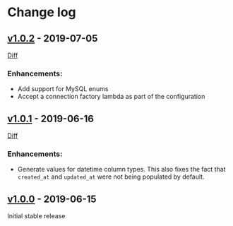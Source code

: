 # Change log

## [v1.0.2] - 2019-07-05

[Diff](https://github.com/abeiderman/active_record_data_loader/compare/v1.0.1...v1.0.2)

### Enhancements:
* Add support for MySQL enums
* Accept a connection factory lambda as part of the configuration

## [v1.0.1] - 2019-06-16

[Diff](https://github.com/abeiderman/active_record_data_loader/compare/v1.0.0...v1.0.1)

### Enhancements:
* Generate values for datetime column types. This also fixes the fact that `created_at` and `updated_at` were not being populated by default.

## [v1.0.0] - 2019-06-15

Initial stable release

[v1.0.0]: https://github.com/abeiderman/active_record_data_loader/releases/tag/v1.0.0
[v1.0.1]: https://github.com/abeiderman/active_record_data_loader/releases/tag/v1.0.1
[v1.0.2]: https://github.com/abeiderman/active_record_data_loader/releases/tag/v1.0.2
